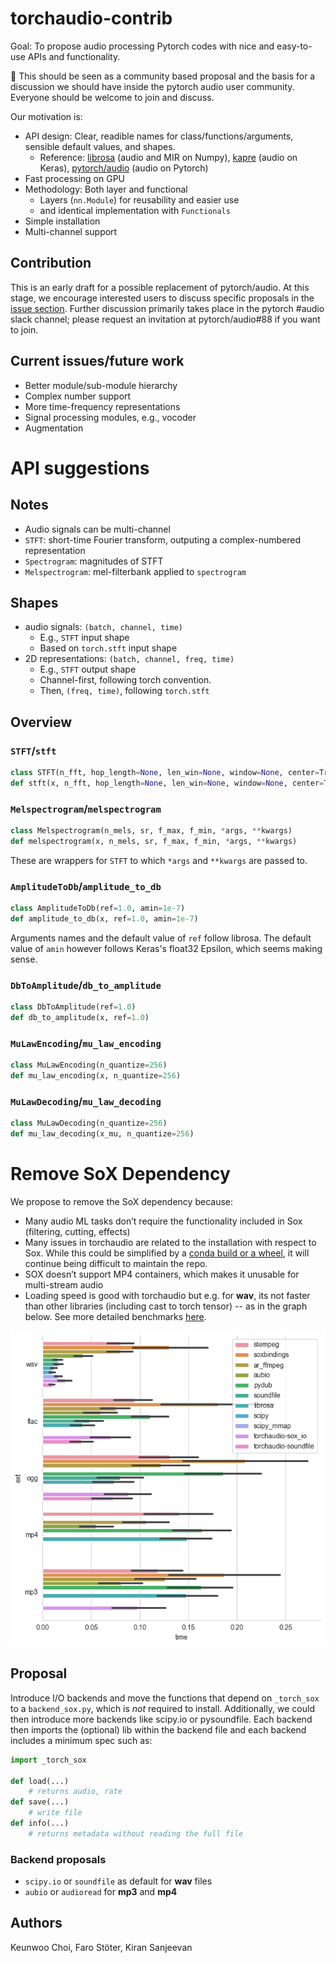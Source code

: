 # torchaudio-contrib 

Goal: To propose audio processing Pytorch codes with nice and easy-to-use APIs and functionality. 

:open_hands: This should be seen as a community based proposal and the basis for a discussion we should have inside the pytorch audio user community. Everyone should be welcome to join and discuss.

Our motivation is:

  - API design: Clear, readible names for class/functions/arguments, sensible default values, and shapes. 
      - Reference: [librosa](http://librosa.github.io/librosa/) (audio and MIR on Numpy), [kapre](https://github.com/keunwoochoi/kapre) (audio on Keras), [pytorch/audio](https://github.com/pytorch/audio) (audio on Pytorch)
  - Fast processing on GPU
  - Methodology: Both layer and functional
    - Layers (`nn.Module`) for reusability and easier use
    - and identical implementation with `Functionals` 
- Simple installation
- Multi-channel support 

## Contribution

This is an early draft for a possible replacement of pytorch/audio. At this stage, we encourage interested users to discuss specific proposals in the [issue section](https://github.com/keunwoochoi/torchaudio-contrib/issues). Further discussion primarily takes place in the pytorch #audio slack channel; please request an invitation at pytorch/audio#88 if you want to join.

## Current issues/future work
- Better module/sub-module hierarchy
- Complex number support
- More time-frequency representations
- Signal processing modules, e.g., vocoder
- Augmentation

# API suggestions

## Notes
  * Audio signals can be multi-channel
  * `STFT`: short-time Fourier transform, outputing a complex-numbered representation
  * `Spectrogram`: magnitudes of STFT
  * `Melspectrogram`: mel-filterbank applied to `spectrogram`

## Shapes
  * audio signals: `(batch, channel, time)`
      * E.g., `STFT` input shape
      * Based on `torch.stft` input shape
  * 2D representations: `(batch, channel, freq, time)`
      * E.g., `STFT` output shape
      * Channel-first, following torch convention.
      * Then, `(freq, time)`, following `torch.stft`


## Overview
### `STFT`/`stft`
  ```python
  class STFT(n_fft, hop_length=None, len_win=None, window=None, center=True, pad="reflect", normalized=False, onesided=True)
  def stft(x, n_fft, hop_length=None, len_win=None, window=None, center=True, pad="reflect", normalized=False, onesided=True)
  ```

### `Melspectrogram`/`melspectrogram`
```python
class Melspectrogram(n_mels, sr, f_max, f_min, *args, **kwargs)
def melspectrogram(x, n_mels, sr, f_max, f_min, *args, **kwargs)
```
These are wrappers for `STFT` to which `*args` and `**kwargs` are passed to.

### `AmplitudeToDb`/`amplitude_to_db`
```python
class AmplitudeToDb(ref=1.0, amin=1e-7)
def amplitude_to_db(x, ref=1.0, amin=1e-7)
```
Arguments names and the default value of `ref` follow librosa. The default value of `amin` however follows Keras's float32 Epsilon, which seems making sense.

### `DbToAmplitude`/`db_to_amplitude`
```python
class DbToAmplitude(ref=1.0)
def db_to_amplitude(x, ref=1.0)
```

### `MuLawEncoding`/`mu_law_encoding`
```python
class MuLawEncoding(n_quantize=256)
def mu_law_encoding(x, n_quantize=256)
```

### `MuLawDecoding`/`mu_law_decoding`
```python
class MuLawDecoding(n_quantize=256)
def mu_law_decoding(x_mu, n_quantize=256)
```

# Remove SoX Dependency

We propose to remove the SoX dependency because:

* Many audio ML tasks don’t require the functionality included in Sox (filtering, cutting, effects)
* Many issues in torchaudio are related to the installation with respect to Sox. While this could be simplified by a [conda build or a wheel](https://github.com/pytorch/builder/issues/279), it will continue being difficult to maintain the repo.
* SOX doesn’t support MP4 containers, which makes it unusable for multi-stream audio
* Loading speed is good with torchaudio but e.g. for __wav__, its not faster than other libraries (including cast to torch tensor) -- as in the graph below. See more detailed benchmarks [here](https://github.com/faroit/python_audio_loading_benchmark).

![](https://raw.githubusercontent.com/faroit/python_audio_loading_benchmark/master/results/benchmark_pytorch.png)

## Proposal

Introduce I/O backends and move the functions that depend on `_torch_sox` to a `backend_sox.py`, which is *not* required to install. Additionally, we could then introduce more backends like scipy.io or pysoundfile. Each backend then imports the (optional) lib within the backend file and each backend includes a minimum spec such as:

```python
import _torch_sox

def load(...)
    # returns audio, rate
def save(...)
    # write file
def info(...)
    # returns metadata without reading the full file  
```

### Backend proposals

* `scipy.io` or `soundfile` as default for __wav__ files
* `aubio` or `audioread` for __mp3__ and __mp4__

## Authors
Keunwoo Choi, Faro Stöter, Kiran Sanjeevan

